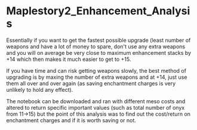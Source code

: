 # Maplestory2_Enhancement_Analysis

Essentially if you want to get the fastest possible upgrade (least number of weapons and have a lot of money to spare, don't use any extra weapons and you will on average be very close to maximum enhancement stacks by +14 which then makes it much easier to get to +15.

If you have time and can risk getting weapons slowly, the best method of upgrading is by maxing the number of extra weapons and at +14, just use them all over and over again (as saving enchantment charges is very unlikely to hold any effect).

The notebook can be downloaded and ran with different meso costs and altered to return specific important values (such as total number of onyx from 11->15) but the point of this analysis was to find out the cost/return on enchantment charges and if it is worth saving or not.
